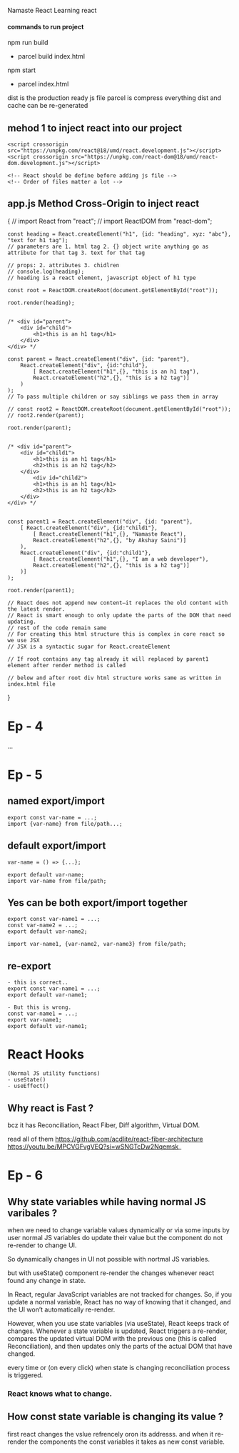Namaste React 
Learning react

#### commands to run project
npm run build 
 - parcel build index.html

npm start
 - parcel index.html



dist is the production ready js file
parcel is compress everything 
dist and cache can be re-generated


## mehod 1 to inject react into our project
    <script crossorigin src="https://unpkg.com/react@18/umd/react.development.js"></script>
    <script crossorigin src="https://unpkg.com/react-dom@18/umd/react-dom.development.js"></script>

    <!-- React should be define before adding js file -->
    <!-- Order of files matter a lot -->

## app.js Method Cross-Origin to inject react
{
    // import React from "react";
    // import ReactDOM from "react-dom";

    const heading = React.createElement("h1", {id: "heading", xyz: "abc"}, "text for h1 tag");
    // parameters are 1. html tag 2. {} object write anything go as attribute for that tag 3. text for that tag

    // props: 2. attributes 3. chidlren
    // console.log(heading);
    // heading is a react element, javascript object of h1 type 

    const root = ReactDOM.createRoot(document.getElementById("root"));

    root.render(heading);
            

    /* <div id="parent">
        <div id="child">
            <h1>this is an h1 tag</h1>
        </div>
    </div> */

    const parent = React.createElement("div", {id: "parent"}, 
        React.createElement("div", {id:"child"},
            [ React.createElement("h1",{}, "this is an h1 tag"),
            React.createElement("h2",{}, "this is a h2 tag")]
        )
    );
    // To pass multiple children or say siblings we pass them in array

    // const root2 = ReactDOM.createRoot(document.getElementById("root"));
    // root2.render(parent);

    root.render(parent);


    /* <div id="parent">
        <div id="child1">
            <h1>this is an h1 tag</h1>
            <h2>this is an h2 tag</h2>
        </div>
            <div id="child2">
            <h1>this is an h1 tag</h1>
            <h2>this is an h2 tag</h2>
        </div>
    </div> */


    const parent1 = React.createElement("div", {id: "parent"}, 
        [ React.createElement("div", {id:"child1"},
            [ React.createElement("h1",{}, "Namaste React"),
            React.createElement("h2",{}, "by Akshay Saini")]
        ), 
        React.createElement("div", {id:"child1"},
            [ React.createElement("h1",{}, "I am a web developer"),
            React.createElement("h2",{}, "this is a h2 tag")]
        )]
    );

    root.render(parent1);

    // React does not append new content—it replaces the old content with the latest render.
    // React is smart enough to only update the parts of the DOM that need updating.
    // rest of the code remain same
    // For creating this html structure this is complex in core react so we use JSX
    // JSX is a syntactic sugar for React.createElement

    // If root contains any tag already it will replaced by parent1 element after render method is called

    // below and after root div html structure works same as written in index.html file
}

# Ep - 4
...

# Ep - 5

## named export/import
    export const var-name = ...;
    import {var-name} from file/path...;

## default export/import
    var-name = () => {...};

    export default var-name;
    import var-name from file/path;

## Yes can be both export/import together

    export const var-name1 = ...;
    const var-name2 = ...;
    export default var-name2;

    import var-name1, {var-name2, var-name3} from file/path;

## re-export
    - this is correct..
    export const var-name1 = ...; 
    export default var-name1;

    - But this is wrong.
    const var-name1 = ...;
    export var-name1;
    export default var-name1;

# React Hooks

    (Normal JS utility functions)
    - useState()
    - useEffect()

## Why react is Fast ?
bcz it has Reconciliation, React Fiber, Diff algorithm, Virtual DOM.

read all of them 
https://github.com/acdlite/react-fiber-architecture
https://youtu.be/MPCVGFvgVEQ?si=wSNGTcDw2Nqemsk_


# Ep - 6

## Why state variables while having normal JS varibales ?

when we need to change variable values dynamically or via some inputs by user 
normal JS variables do update their value but the component do not re-render to change UI.

So dynamically changes in UI not possible with nortmal JS variables.

but with useState() component re-render the changes whenever react found any change in state. 

In React, regular JavaScript variables are not tracked for changes. So, if you update a normal variable, React has no way of knowing that it changed, and the UI won’t automatically re-render.

However, when you use state variables (via useState), React keeps track of changes. Whenever a state variable is updated, React triggers a re-render, compares the updated virtual DOM with the previous one (this is called Reconciliation), and then updates only the parts of the actual DOM that have changed.

every time or (on every click) when state is changing reconciliation process is triggered.

### React knows what to change.

## How const state variable is changing its value ?

first react changes the vslue refrencely oron its addresss.
and when it re-render the components the const variables it takes as new const variable.
